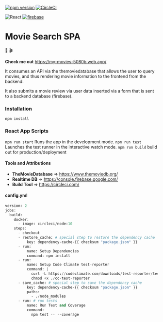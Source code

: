 [![npm version](https://badge.fury.io/js/npm.svg)](https://badge.fury.io/js/npm)
[![CircleCI](https://circleci.com/gh/Thomas161/New-Movie/tree/prime.svg?style=svg)](https://circleci.com/gh/Thomas161/New-Movie/tree/prime)

![React](https://logos-download.com/wp-content/uploads/2016/09/React_logo_small.png)
[![firebase](https://firebase.google.com/images/brand-guidelines/logo-built_black.png)](https://firebase.google.com/)

# Movie Search SPA

:movie_camera: :clapper:

**Check me out**
https://my-movies-5080b.web.app/

It consumes an API via the themoviedatabase that allows the user to query movies, and thus rendering movie information to the frontend from the backend.

It also submits a movie review via user data inserted via a form that is sent to a backend database (firebase).

### Installation

`npm install`

### React App Scripts

`npm run start` Runs the app in the development mode.
`npm run test` Launches the test runner in the interactive watch mode.
`npm run build` build out for production/deployment

#### Tools and Attributions

- **TheMovieDatabase** => https://www.themoviedb.org/
- **Realtime DB** => https://console.firebase.google.com/
- **Build Tool** => https://circleci.com/

#### config.yml

```python
version: 2
jobs:
  build:
    docker:
      - image: circleci/node:10
    steps:
      - checkout
      - restore_cache: # special step to restore the dependency cache
          key: dependency-cache-{{ checksum "package.json" }}
      - run:
          name: Setup Dependencies
          command: npm install
      - run:
          name: Setup Code Climate test-reporter
          command: |
            curl -L https://codeclimate.com/downloads/test-reporter/test-reporter-latest-linux-amd64 > ./cc-test-reporter
            chmod +x ./cc-test-reporter
      - save_cache: # special step to save the dependency cache
          key: dependency-cache-{{ checksum "package.json" }}
          paths:
            - ./node_modules
      - run: # run tests
          name: Run Test and Coverage
          command:
            npm test -- --coverage

```
